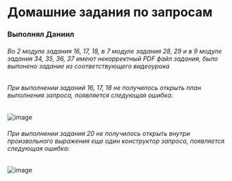 # Домашние задания по запросам
### Выполнял Даниил
###### Во 2 модуле задания 16, 17, 18, в 7 модуле задания 28, 29 и в 9 модуле задания 34, 35, 36, 37 имеют некорректный PDF файл задания, было выпонено задание из соответствующего видеоурока
###### При выполнении заданий 16, 17, 18 не получилось открыть план выполнения запроса, появляется следующая ошибка:
![image](https://user-images.githubusercontent.com/99477234/182816325-40e9e9da-fcc2-4337-801d-c7149743693f.png)
###### При выполнении задания 20 не получилось открыть внутри произвольного выражения еще один конструктор запроса, появляется следующая ошибка:
![image](https://user-images.githubusercontent.com/99477234/182834161-fa830162-549a-4e5b-b5da-b78f906da684.png)
